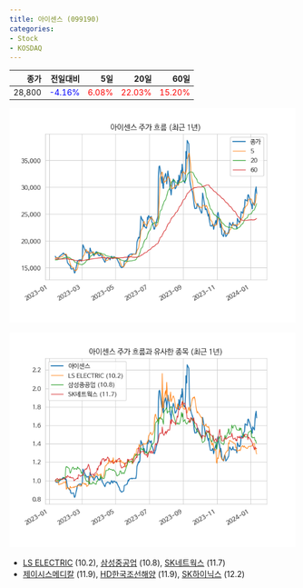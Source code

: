 ```yaml
---
title: 아이센스 (099190)
categories:
- Stock
- KOSDAQ
---
```


|종가|전일대비|5일|20일|60일|
|---:|-------:|--:|---:|---:|
|28,800|<span style="color: blue">-4.16%</span>|<span style="color: red">6.08%</span>|<span style="color: red">22.03%</span>|<span style="color: red">15.20%</span>|


<!-- more -->

![099190](/assets/images/stock/099190.png)

![099190](/assets/images/stock/099190_sim.png)

- [LS ELECTRIC](/010120/) (10.2), [삼성중공업](/010140/) (10.8), [SK네트웍스](/001740/) (11.7)
- [제이시스메디칼](/287410/) (11.9), [HD한국조선해양](/009540/) (11.9), [SK하이닉스](/000660/) (12.2)